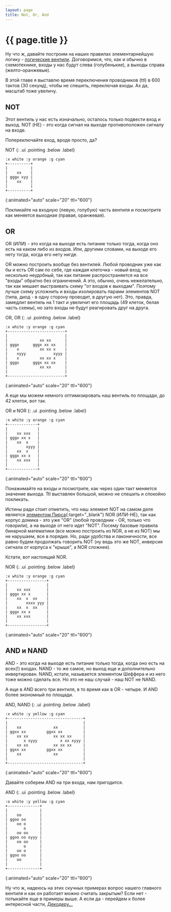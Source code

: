 ```yaml
---
layout: page
title: Not, Or, And
---
```

# {{ page.title }}

Ну что ж, давайте построим на наших правилах элементарнейшую логику - [логические вентили](https://ru.wikipedia.org/wiki/Логический_вентиль). Договоримся, что, как и обычно в схемотехнике, входы у нас будут слева (голубенькие), а выходы справа (желто-оранжевые).

В этой главе я выставлю время переключения проводников (ttl) в 600 тактов (30 секунд), чтобы не спешить, переключая входы. Ах да, масштаб тоже увеличу.


## NOT

Этот вентиль у нас есть изначально, осталось только подвести вход и выход.
NOT (НЕ) - это когда сигнал на выходе противоположен сигналу на входе.

Попереключайте вход, вроде просто, да?

NOT
{: .ui .pointing .below .label}
```layout
:x white :y orange :g cyan
+----------+
|          |
|    xx    |
| gggx xyy |
|    xx    |
|          |
+----------+
```
{:animated="auto" scale="20" ttl="600"}

Покликайте на входную (левую, голубую) часть вентиля и посмотрите как меняется выходная (правая, оранжевая).


## OR

OR (ИЛИ) - это когда на выходе есть питание только тогда, когда оно есть на каком либо из входов. Или, другими словами, на выходе его нету тогда, когда его нету нигде.

OR можно построить вообще без вентилей. Любой проводник уже как бы и есть OR сам по себе, где каждая клеточка - новый вход; но несколько неудобный, так как питание распространяется на все "входы" обратно без ограничений. А это, обычно, очень нежелательно, так как мешает выстраивать схему "от входов к выходам". Поэтому лучше схему усложнить и входы изолировать парами элементов NOT (типа, диод - в одну сторону проводит, в другую нет). Это, правда, замедлит вентиль на 1 такт и увеличит его площадь (49 клеток, белая часть схемы), но зато входы не будут реагировать друг на друга.

OR, OR
{: .ui .pointing .below .label}
```layout
:x white :y orange :g cyan
+-------------------------+
|                         |
|              xx xx      |
| gggx      gggx xx xx    |
|    x         xx xx x    |
|    xyyy            xyyy |
|    x         xx xx x    |
| gggx      gggx xx xx    |
|              xx xx      |
|                         |
+-------------------------+
```
{:animated="auto" scale="20"  ttl="600"}

А еще мы можем немного оптимизировать наш вентиль по площади, до 42 клеток, вот так.

OR и NOR
{: .ui .pointing .below .label}
```layout
:x white :y orange :g cyan
+-------------+
|             |
|    xx xxx   |
| gggx xx x   |
|    xx  x    |
|        xyyy |
|    xx  x    |
| gggx xx x   |
|    xx xxx   |
|             |
+-------------+
```
{:animated="auto" scale="20"  ttl="600"}

Понажимайте на входы и посмотрите, как через один такт меняется значение выхода. Ttl выставлен большой, можно не спешить и спокойно покликать.

Истины ради стоит отметить, что наш элемент NOT на самом деле является [элементом Пирса](https://ru.wikipedia.org/wiki/Стрелка_Пирса){:target="_blank"} NOR (ИЛИ-НЕ), так как корпус домика - это уже "OR" (любой проводник - OR, только что говорили), а на выходе от него идет "NOT". Посему базовые правила бинарной математики (все можно построить из NOR, а не из NOT) мы не нарушаем, все в порядке. Но, ради удобства и лаконичности, все равно будем продолжать говорить NOT (ну ведь это же NOT, инверсия сигнала от корпуса к "крыше", а NOR сложнее).

Кстати, вот настоящий NOR.

NOR
{: .ui .pointing .below .label}
```layout
:x white :y orange :g cyan
+-----------------+
|                 |
|    xx xxx       |
| gggx xx x       |
|    xx  x  xx    |
|        xxxx yyy |
|    xx  x  xx    |
| gggx xx x       |
|    xx xxx       |
|                 |
+-----------------+
```
{:animated="auto" scale="20"  ttl="600"}


## AND и NAND

AND - это когда на выходе есть питание только тогда, когда оно есть на всех(!) входах. NAND - то же самое, но выход еще и дополнительно инвертирован. NAND, кстати, называется элементом Шеффера и из него тоже можно сделать все. Но это не наш случай - наш NOT не NAND.

А еще в AND всего три вентиля, в то время как в OR - четыре. И AND более экономный по площади.

AND, NAND
{: .ui .pointing .below .label}
```layout
:x white :y yellow :g cyan
+---------------------------------+
|                                 |
|    xx              xx           |
| ggxx xx         ggxx xx         |
|    xx xx           xx xx xx     |
|       x xyyy          x xx xyyy |
|    xx xx           xx xx xx     |
| ggxx xx         ggxx xx         |
|    xx              xx           |
|                                 |
+---------------------------------+
```
{:animated="auto" scale="20" ttl="600"}

Давайте соберем AND на три входа, нам пригодится.

AND
{: .ui .pointing .below .label}
```layout
:o white :y yellow :g cyan
+--------------+
|              |
|    oo        |
| ggoo oo      |
|    oo o      |
|       o      |
|    oo oo     |
| ggoo oo oyyy |
|    oo oo     |
|       o      |
|    oo o      |
| ggoo oo      |
|    oo        |
|              |
+--------------+
```
{:animated="auto" scale="20" ttl="600"}


Ну что ж, надеюсь на этих скучных примерах вопрос нашего главного вентиля и как он работает можно считать закрытым? Если нет - потыкайте еще в примеры выше. А если да - перейдем к более интересной части, [Декодеру...](decoder.html)

